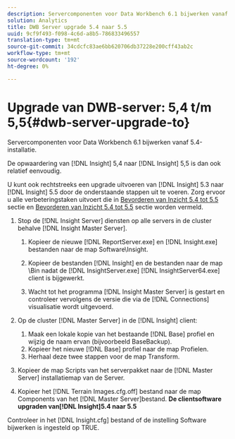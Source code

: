 ```yaml
---
description: Servercomponenten voor Data Workbench 6.1 bijwerken vanaf 5.4-installatie.
solution: Analytics
title: DWB Server upgrade 5.4 naar 5.5
uuid: 9cf9f493-f098-4c6d-a8b5-786833496557
translation-type: tm+mt
source-git-commit: 34cdcfc83ae6bb620706db37228e200cff43ab2c
workflow-type: tm+mt
source-wordcount: '192'
ht-degree: 0%

---
```



# Upgrade van DWB-server: 5,4 t/m 5,5{#dwb-server-upgrade-to}

Servercomponenten voor Data Workbench 6.1 bijwerken vanaf 5.4-installatie.

De opwaardering van [!DNL Insight] 5,4 naar [!DNL Insight] 5,5 is dan ook relatief eenvoudig.

U kunt ook rechtstreeks een upgrade uitvoeren van [!DNL Insight] 5.3 naar [!DNL Insight] 5.5 door de onderstaande stappen uit te voeren. Zorg ervoor u alle verbeteringstaken uitvoert die in [Bevorderen van Inzicht 5.4 tot 5.5](../../../../home/c-inst-svr/c-upgrd-uninst-sftwr/c-upgrd-sftwr/t-upgrd-to-5.5.md#task-b581e47952e941158d52db3e68f076b9) sectie en [Bevorderen van Inzicht 5.4 tot 5.5](../../../../home/c-inst-svr/c-upgrd-uninst-sftwr/c-upgrd-sftwr/t-upgrd-to-5.5.md#task-b581e47952e941158d52db3e68f076b9) sectie worden vermeld.

1. Stop de [!DNL Insight Server] diensten op alle servers in de cluster behalve [!DNL Insight Master Server].

   1. Kopieer de nieuwe [!DNL ReportServer.exe] en [!DNL Insight.exe] bestanden naar de map Software\Insight.

   1. Kopieer de bestanden [!DNL Insight] en de bestanden naar de map \Bin nadat de [!DNL InsightServer.exe] [!DNL InsightServer64.exe] client is bijgewerkt.

   1. Wacht tot het programma [!DNL Insight Master Server] is gestart en controleer vervolgens de versie die via de [!DNL Connections] visualisatie wordt uitgevoerd.

1. Op de cluster [!DNL Master Server] in de [!DNL Insight] client:

   1. Maak een lokale kopie van het bestaande [!DNL Base] profiel en wijzig de naam ervan (bijvoorbeeld BaseBackup).
   1. Kopieer het nieuwe [!DNL Base] profiel naar de map Profielen.
   1. Herhaal deze twee stappen voor de map Transform.

1. Kopieer de map Scripts van het serverpakket naar de [!DNL Master Server] installatiemap van de Server.
1. Kopieer het [!DNL Terrain Images.cfg.off] bestand naar de map Components van het [!DNL Master Server]bestand.
   **De clientsoftware upgraden van[!DNL Insight]5.4 naar 5.5**

Controleer in het [!DNL Insight.cfg] bestand of de instelling Software bijwerken is ingesteld op TRUE.
